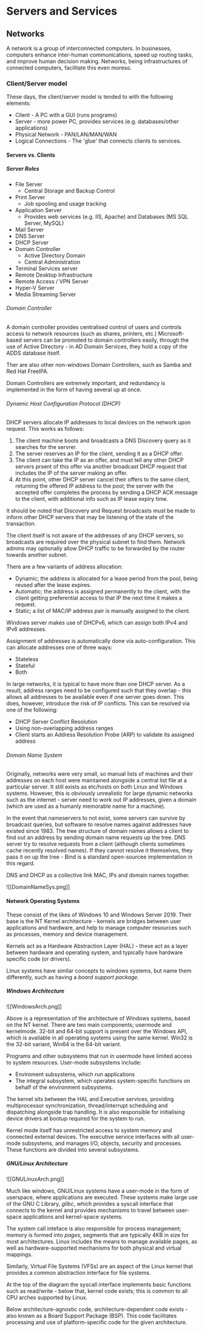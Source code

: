 # Servers and Services

## Networks
A network is a group of interconnected computers. In businesses, computers enhance inter-human communications, speed up routing tasks, and improve human decision making. Networks, being infrastructures of connected computers, facilitate this even moreso.

### Client/Server model

These days, the client/server model is tended to with the following elements:
- Client - A PC with a GUI (runs programs)
- Server - more power PC, provides services (e.g. databases/other applications)
- Physical Network - PAN/LAN/MAN/WAN
- Logical Connections - The 'glue' that connects clients to services.

#### Servers vs. Clients

##### Server Roles

- File Server
	- Central Storage and Backup Control
- Print Server
	- Job spooling and usage tracking
- Application Server
	- Provides web services (e.g. IIS, Apache) and Databases (MS SQL Server, MySQL)
- Mail Server
- DNS Server
- DHCP Server
- Domain Controller
	- Active Directory Domain
	- Central Administration
- Terminal Services server
- Remote Desktop Infrastructure
- Remote Access / VPN Server
- Hyper-V Server
- Media Streaming Server

###### Domain Controller

A domain controller provides centralised control of users and controls access to network resources (such as shares, printers, etc.)
Microsoft-based  servers can be promoted to domain controllers easily, through the use of Active Directory - in AD Domain Services, they hold a copy of the ADDS database itself.

Ther are also other non-windows Domain Controllers, such as Samba and Red Hat FreeIPA.

Domain Controllers are extremely important, and redundancy is implemented in the form of having several up at once.

###### Dynamic Host Configuration Protocol (DHCP)

DHCP servers allocate IP addresses to local devices on the network upon request. This works as follows:

1. The client machine boots and broadcasts a DNS Discovery query as it searches for the servrer.
2. The server reserves an IP for the client, sending it as a DHCP offer.
3. The client can take the IP as an offer, and must tell any other DHCP servers prsent of this offer via another broadcast DHCP request that includes the IP of the server making an offer.
4. At this point, other DHCP server cancel their offers to the same client, returning the offered IP address to the pool; the server with the accepted offer completes the process by sending a DHCP ACK message to the client, with additional info such as IP lease expiry time.

It should be noted that Discovery and Request broadcasts must be made to inform other DHCP servers that may be listening of the state of the transaction.

The client itself is not aware of the addresses of any DHCP servers, so broadcasts are required over the physical subnet to find them. Network admins may optionally allow DHCP traffic to be forwarded by the router towards another subnet.

There are a few variants of address allocation:
- Dynamic; the address is allocated for a lease period from the pool, being reused after the lease expires.
- Automatic; the address is assigned permanently to the client, with the client getting preferential access to that IP the next time it makes a request.
- Static; a list of MAC/IP address pair is manually assigned to the client.

Windows server makes use of DHCPv6, which can assign both IPv4 and IPv6 addresses.

Assignment of addresses is automatically done via auto-configuration. This can allocate addresses one of three ways:

- Stateless
- Stateful
- Both

In large networks, it is typical to have more than one DHCP server. As a result, address ranges need to be configured such that they overlap - this allows all addresses to be available even if one server goes down. This does, however, introduce the risk of IP conflicts. This can be resolved via one of the following:

- DHCP Server Conflict Resolution
- Using non-overlapping address ranges
- Client starts an Address Resolution Probe (ARP) to validate its assigned address

###### Domain Name System

Originally, networks were very small, so manual lists of machines and their addresses on each host were maintained alongside a central list file at a particular server. It still exists as etc/hosts on both Linux and Windows systems. However, this is obviously unrealistic for large dynamic networks such as the internet - server need to work out IP addresses, given a domain (which are used as a humanly memorable name for a machine).

In the event that nameservers to not exist, some servers can survive by broadcast queries, but software to resolve names against addresses have existed since 1983. The tree structure of domain names allows a client to find out an address by sending domain name requests up the tree. DNS server try to resolve requests from a client (although clients sometimes cache recently resolved names). If they cannot resolve it themselves, they pass it on up the tree - Bind is a standard open-sourcee implementation in this regard.

DNS and DHCP as a collective link MAC, IPs and domain names together.

![[DomainNameSys.png]]

#### Network Operating Systems
These consist of the likes of Windows 10 and Windows Server 2019. Their base is the NT Kernel architecture - kernels are bridges between user applications and hardware, and help to manage computer resources such as processes, memory and device management.

Kernels act as a Hardware Abstraction Layer (HAL) - these act as a layer between hardware and operating system, and typically have hardware specific code (or drivers).

Linux systems have similar concepts to windows systems, but name them differently, such as having a *board support package*.


##### Windows Architecture
![[WindowsArch.png]]

Above is a representation of the architecture of Windows systems, based on the NT kernel. There are two main components; usermode and kernelmode. 32-bit and 64-bit support is present over the Windows API, which is available in all operating systems using the same kernel. Win32 is the 32-bit variant, Win64 is the 64-bit variant.

Programs and other subsystems that run in usermode have limited access to system resources. User-mode subsystems include:

- Enviroment subsystems, which run applications
- The integral subsystem, which operates system-specific functions on behalf of the environment subsystems.

The kernel sits between the HAL and Executive services, providing multiprocessor synchronization, thread/interrupt scheduling and dispatching alongside trap handling. It is also responsible for initialising device drivers at bootup required for the system to run. 

Kernel mode itself has unrestricted access to system memory and connected external devices. The executive service interfaces with all user-mode subsystems, and manages I/O, objects, security and processes. These functions are divided into several subsystems.

##### GNU/Linux Architecture

![[GNULinuxArch.png]]

Much like windows, GNU/Linux systems have a user-mode in the form of userspace, where applications are executed. These systems make large use of the GNU C Library, *glibc*, which provides a syscall interface that connects to the kernel and provides mechanisms to travel between user-space applications and kernel-space systems. 

The system call inteface is also responsible for process management; memory is formed into *pages*, segments that are typically 4KB in size for most architectures. Linux includes the means to manage available pages, as well as hardware-supported mechanisms for both physical and virtual mappings.

Similarly, Virtual File Systems (VFSs) are an aspect of the Linux kernel that provides a common abstraction interface for file systems.

At the top of the diagram the syscall interface implements basic functions such as read/write - below that, kernel code exists; this is common to all CPU arches supported by Linux.

Below architecture-agnostic code, architecture-dependent code exists - also known as a Board Support Package (BSP). This code facilitates processing and use of platform-specific code for the given architecture.





